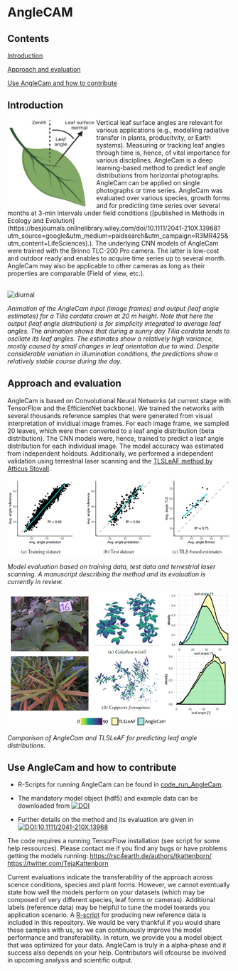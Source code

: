 # AngleCAM

## Contents

[Introduction](#Introduction)

[Approach and evaluation](#approach-and-evaluation)

[Use AngleCam and how to contribute](#Use-AngleCam-and-how-to-contribute)


## Introduction

<img align="left" width="200" height="200" src="https://github.com/tejakattenborn/AngleCAM/blob/main/illustrations_small.png">
Vertical leaf surface angles are relevant for various applications (e.g., modelling radiative transfer in plants, producitvity, or Earth systems). Measuring or tracking leaf angles through time is, hence, of vital importance for various disciplines. AngleCam is a deep learning-based method to predict leaf angle distributions from horizontal photographs. AngleCam can be applied on single photographs or time series. AngleCam was evaluated over various species, growth forms and for predicting time series over several months at 3-min intervals under field conditions ([published in Methods in Ecology and Evolution](https://besjournals.onlinelibrary.wiley.com/doi/10.1111/2041-210X.13968?utm_source=google&utm_medium=paidsearch&utm_campaign=R3MR425&utm_content=LifeSciences).). The underlying CNN models of AngleCam were trained with the Brinno TLC-200 Pro camera. The latter is low-cost and outdoor ready and enables to acquire time series up to several month. AngleCam may also be applicable to other cameras as long as their properties are comparable (Field of view, etc.).<br/>

<br/>

![diurnal](https://github.com/tejakattenborn/AngleCAM/blob/main/result_small_mod.gif)

*Animation of the AngleCam input (image frames) and output (leaf angle estimates) for a Tilia cordata crown at 20 m height. Note that here the output (leaf angle distribution) is for simplicity integrated to average leaf angles. The animation shows that during a sunny day Tilia cordata tends to oscilate its leaf angles. The estimates show a relatively high variance, mostly caused by small changes in leaf orientation due to wind. Despite considerable variation in illumination conditions, the predictions show a relatively stable course during the day.*

## Approach and evaluation

AngleCam is based on Convolutional Neural Networks (at current stage with TensorFlow and the EfficientNet backbone). We trained the networks with several thousands reference samples that were generated from visual interpretation of invidiual image frames. For each image frame, we sampled 20 leaves, which were then converted to a leaf angle distribution (beta distribution). The CNN models were, hence, trained to predict a leaf angle distribution for each individual image. The model accuracy was estimated from independent holdouts. Additionally, we performed a independent validation using terrestrial laser scanning and the [TLSLeAF method by Atticus Stovall](https://github.com/aestovall/TLSLeAF).

![val](https://github.com/tejakattenborn/AngleCAM/blob/main/AngleCam_val.png)

*Model evaluation based on training data, test data and terrestrial laser scanning. A manuscript describing the method and its evaluation is currently in review.*

![tls validation](https://github.com/tejakattenborn/AngleCAM/blob/main/tlsleaf_anglecam_comparison.png) 

*Comparison of AngleCam and TLSLeAF for predicting leaf angle distributions.*


## Use AngleCam and how to contribute

* R-Scripts for running AngleCam can be found in [code_run_AngleCam](https://github.com/tejakattenborn/AngleCAM/tree/main/code_run_AngleCam).

* The mandatory model object (hdf5) and example data can be downloaded from [![DOI](https://zenodo.org/badge/DOI/10.5281/zenodo.6812085.svg)](https://doi.org/10.5281/zenodo.6812085)

* Further details on the method and its evaluation are given in [![DOI:10.1111/2041-210X.13968](http://img.shields.io/badge/DOI-10.1111/2041-210X.13968-B31B1B.svg)](https://doi.org/10.1111/2041-210X.13968)


The code requires a running TensorFlow installation (see script for some help ressources). 
Please contact me if you find any bugs or have problems getting the models running:
https://rsc4earth.de/authors/tkattenborn/     https://twitter.com/TejaKattenborn

Current evaluations indicate the transferability of the approach across scence conditions, species and plant forms. However, we cannot eventually state how well the models perform on your datasets (which may be composed of very different species, leaf forms or cameras). Additional labels (reference data) may be helpful to tune the model towards you application scenario. A [R-script](https://github.com/tejakattenborn/AngleCAM/blob/main/code_manuscript/01_labelling_leaf_angles.R) for producing new reference data is included in this repository. We would be very thankful if you would share these samples with us, so we can continuously improve the model performance and transferability. In return, we provide you a model object that was optimized for your data. AngleCam is truly in a alpha-phase and it success also depends on your help. Contributors will ofcourse be involved in upcoming analysis and scientific output.
